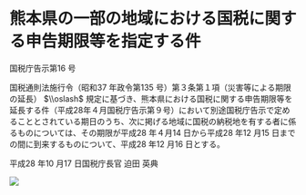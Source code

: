 # 熊本県の一部の地域における国税に関する申告期限等を指定する件

国税庁告示第16 号

国税通則法施行令（昭和37 年政令第135 号）第３条第１項（災害等による期限の延長） $\\oslash$ 規定に基づき、熊本県における国税に関する申告期限等を延長する件（平成28年４月国税庁告示第９号）において別途国税庁告示で定めることとされている期日のうち、次に掲げる地域に国税の納税地を有する者に係るものについては、その期限が平成28 年４月14 日から平成28 年12 月15 日までの間に到来するものについて、平成28 年12 月16 日とする。

平成28 年10 月17 日国税庁長官 迫田 英典

![](https://www.nta.go.jp/tmp/84fc4064-f657-4def-95cf-b74dd6034899/images/24813fab8288bca1971ab9e9b034a8ce33de0440aea77f7fb1b0d5fc3edfd88b.jpg)